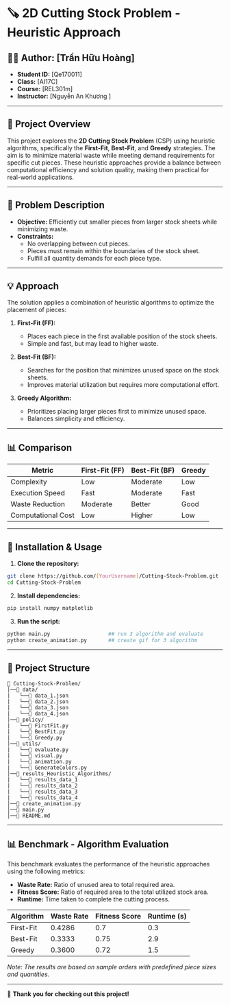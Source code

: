 # 🪚 2D Cutting Stock Problem - Heuristic Approach

## 👨‍🎓 **Author:** [Trần Hữu Hoàng]  
- **Student ID:** [Qe170011]  
- **Class:** [AI17C]  
- **Course:** [REL301m]  
- **Instructor:** [Nguyễn An Khương ]  

---

## 📌 **Project Overview**
This project explores the **2D Cutting Stock Problem** (CSP) using heuristic algorithms, specifically the **First-Fit**, **Best-Fit**, and **Greedy** strategies. The aim is to minimize material waste while meeting demand requirements for specific cut pieces. These heuristic approaches provide a balance between computational efficiency and solution quality, making them practical for real-world applications.

---

## 🔎 **Problem Description**
- **Objective:** Efficiently cut smaller pieces from larger stock sheets while minimizing waste.
- **Constraints:**  
  - No overlapping between cut pieces.  
  - Pieces must remain within the boundaries of the stock sheet.  
  - Fulfill all quantity demands for each piece type.  

---

## 💡 **Approach**
The solution applies a combination of heuristic algorithms to optimize the placement of pieces:

1. **First-Fit (FF):**  
   - Places each piece in the first available position of the stock sheets.  
   - Simple and fast, but may lead to higher waste.

2. **Best-Fit (BF):**  
   - Searches for the position that minimizes unused space on the stock sheets.  
   - Improves material utilization but requires more computational effort.

3. **Greedy Algorithm:**
   - Prioritizes placing larger pieces first to minimize unused space.  
   - Balances simplicity and efficiency.

---

## 📊 **Comparison**
| Metric              | First-Fit (FF)      | Best-Fit (BF)        | Greedy                |
|----------------------|----------------------|-----------------------|------------------------|
| Complexity          | Low                  | Moderate              | Low                    |
| Execution Speed     | Fast                 | Moderate              | Fast                   |
| Waste Reduction     | Moderate             | Better                | Good                   |
| Computational Cost  | Low                  | Higher                | Low                    |

---

## 🔧 **Installation & Usage**
1. **Clone the repository:**
```bash
git clone https://github.com/[YourUsername]/Cutting-Stock-Problem.git
cd Cutting-Stock-Problem
```

2. **Install dependencies:**
```bash
pip install numpy matplotlib
```

3. **Run the script:**
```bash
python main.py                   ## run 3 algorithm and evaluate
python create_animation.py       ## create gif for 3 algorithm
```

---

## 📁 **Project Structure**
```
📂 Cutting-Stock-Problem/
│──📁 data/
|   └──📄 data_1.json
|   └──📄 data_2.json
|   └──📄 data_3.json
|   └──📄 data_4.json
│──📁 policy/
|   └──📄 FirstFit.py
|   └──📄 BestFit.py
|   └──📄 Greedy.py
│──📁 utils/
|   └──📄 evaluate.py
|   └──📄 visual.py
|   └──📄 animation.py
|   └──📄 GenerateColors.py
│──📁 results_Heuristic_Algorithms/
|   └──📁 results_data_1
|   └──📁 results_data_2
|   └──📁 results_data_3
|   └──📁 results_data_4
│──📄 create_animation.py
│──📄 main.py
│──📄 README.md
```

---

## 📊 **Benchmark - Algorithm Evaluation**
This benchmark evaluates the performance of the heuristic approaches using the following metrics:
- **Waste Rate:** Ratio of unused area to total required area.
- **Fitness Score:** Ratio of required area to the total utilized stock area.
- **Runtime:** Time taken to complete the cutting process.

| Algorithm  | Waste Rate | Fitness Score | Runtime (s) |
|------------|------------|--------------|-------------|
| First-Fit  | 0.4286     | 0.7          | 0.3         |
| Best-Fit   | 0.3333     | 0.75         | 2.9         |
| Greedy     | 0.3600     | 0.72         | 1.5         |

*Note: The results are based on sample orders with predefined piece sizes and quantities.*

---

🌟 **Thank you for checking out this project!**

